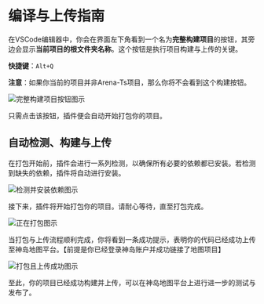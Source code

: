 # 编译与上传指南

在VSCode编辑器中，你会在界面左下角看到一个名为**完整构建项目**的按钮，其旁边会显示**当前项目的根文件夹名称**。这个按钮是执行项目构建与上传的关键。

**快捷键**：`Alt+Q`

**注意**：如果你当前的项目并非Arena-Ts项目，那么你将不会看到这个构建按钮。

![完整构建项目按钮图示](/QQ20241128-223900.png)

只需点击该按钮，插件便会自动开始打包你的项目。

## 自动检测、构建与上传

在打包开始前，插件会进行一系列检测，以确保所有必要的依赖都已安装。若检测到缺失的依赖，插件将自动进行安装。

![检测并安装依赖图示](/QQ_1721023926173.webp)

接下来，插件将开始打包你的项目。请耐心等待，直至打包完成。

![正在打包图示](/QQ_1721024305286.webp)

当打包与上传流程顺利完成，你将看到一条成功提示，表明你的代码已经成功上传至神岛地图平台。【前提是你已经登录神岛账户并成功链接了地图项目】

![打包且上传成功图示](/QQ_1721023950939.webp)

至此，你的项目已经成功构建并上传，可以在神岛地图平台上进行进一步的测试与发布了。